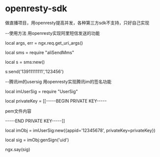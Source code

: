 # openresty-sdk
做直播项目，用openresty提高并发，各种第三方sdk不支持，只好自己实现



--使用方法 用openresty实现阿里短信发送的功能

local args, err = ngx.req.get_uri_args()


local sms = require "aliSendMms"


local s = sms:new()


s:send('13911111111','123456')



--腾讯im的usersig  用openresty实现腾讯im的签名功能


local imUserSig = require "UserSig"


local privateKey = [[-----BEGIN PRIVATE KEY-----

pem文件内容

-----END PRIVATE KEY-----]]

local imObj = imUserSig:new({appid='12345678', privateKey=privateKey})

local sig = imObj:genSign('uid')

ngx.say(sig)
